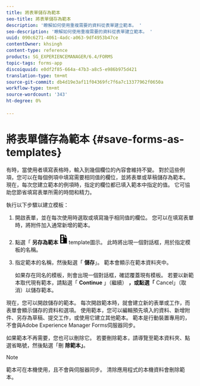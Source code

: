 ```yaml
---
title: 將表單儲存為範本
seo-title: 將表單儲存為範本
description: '瞭解如何使用重複需要的資料從表單建立範本。 '
seo-description: '瞭解如何使用重複需要的資料從表單建立範本。 '
uuid: 090c6271-4061-4adc-a063-9df4953b47ce
contentOwner: khsingh
content-type: reference
products: SG_EXPERIENCEMANAGER/6.4/FORMS
topic-tags: forms-app
discoiquuid: e0df2f85-664a-47b3-a8c5-e986b975d421
translation-type: tm+mt
source-git-commit: db4d19e3af11f04369fc7f6a7c13377962f0650a
workflow-type: tm+mt
source-wordcount: '343'
ht-degree: 0%

---
```



# 將表單儲存為範本 {#save-forms-as-templates}

有時，當使用者填寫表格時，輸入到幾個欄位的內容會維持不變。 對於這些例項，您可以在每個例項中填寫需要相同值的欄位，並將表單或草稿儲存為範本。 現在，每次您建立範本的例項時，指定的欄位都已填入範本中指定的值。 它可協助您節省填寫表單所需的時間和精力。

執行以下步驟以建立模板：

1. 開啟表單，並在每次使用時選取或填寫幾乎相同值的欄位。 您可以在填寫表單時，將附件加入通常新增的範本。
1. 點選「 **另存為範本**![」save_as_](assets/save_as_template.png)template圖示。 此時將出現一個對話框，用於指定模板的名稱。
1. 指定範本的名稱，然後點選「 **儲存**」。 範本會顯示在範本資料夾中。

   如果存在同名的模板，則會出現一個對話框，確認覆蓋現有模板。 若要以新範本取代現有範本，請點選「 **Continue** 」（繼續） **，或點選「** Cancel」（取消）以儲存範本。

現在，您可以開啟儲存的範本。 每次開啟範本時，就會建立新的表單或工作，而表單會顯示儲存的資料和選項。 使用範本，您可以編輯預先填入的資料、新增附件、另存為草稿、提交工作，或使用它建立其他範本。 範本是行動裝置專用的，不會與Adobe Experience Manager Forms伺服器同步。

如果範本不再需要，您也可以刪除它。 若要刪除範本，請導覽至範本資料夾、點選省略號，然後點選「刪 **除範本」**。

>[!NOTE]
>
>範本可在本機使用，且不會與伺服器同步。 清除應用程式的本機資料會刪除範本。

